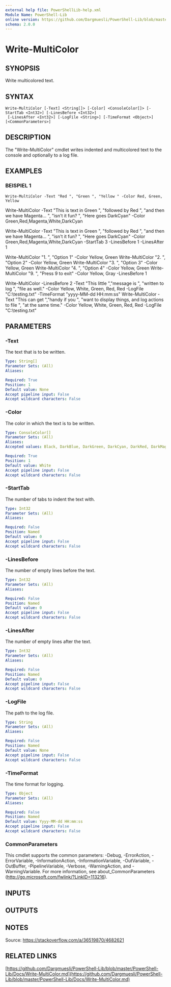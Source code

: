 ```yaml
---
external help file: PowerShellLib-help.xml
Module Name: PowerShell-Lib
online version: https://github.com/Dargmuesli/PowerShell-Lib/blob/master/PowerShell-Lib/Docs/Write-MultiColor.md
schema: 2.0.0
---
```


# Write-MultiColor

## SYNOPSIS
Write multicolored text.

## SYNTAX

```
Write-MultiColor [-Text] <String[]> [-Color] <ConsoleColor[]> [-StartTab <Int32>] [-LinesBefore <Int32>]
 [-LinesAfter <Int32>] [-LogFile <String>] [-TimeFormat <Object>] [<CommonParameters>]
```

## DESCRIPTION
The "Write-MultiColor" cmdlet writes indented and multicolored text to the console and optionally to a log file.

## EXAMPLES

### BEISPIEL 1
```
Write-MultiColor -Text "Red ", "Green ", "Yellow " -Color Red, Green, Yellow
```

Write-MultiColor -Text "This is text in Green ",
                "followed by Red ",
                "and then we have Magenta...
",
                "isn't it fun?
",
                "Here goes DarkCyan" -Color Green,Red,Magenta,White,DarkCyan

Write-MultiColor -Text "This is text in Green ",
                "followed by Red ",
                "and then we have Magenta...
",
                "isn't it fun?
",
                "Here goes DarkCyan" -Color Green,Red,Magenta,White,DarkCyan -StartTab 3 -LinesBefore 1 -LinesAfter 1

Write-MultiColor "1.
", "Option 1" -Color Yellow, Green
Write-MultiColor "2.
", "Option 2" -Color Yellow, Green
Write-MultiColor "3.
", "Option 3" -Color Yellow, Green
Write-MultiColor "4.
", "Option 4" -Color Yellow, Green
Write-MultiColor "9.
", "Press 9 to exit" -Color Yellow, Gray -LinesBefore 1

Write-MultiColor -LinesBefore 2 -Text "This little ","message is ", "written to log ", "file as well." -Color Yellow, White, Green, Red, Red -LogFile "C:\testing.txt" -TimeFormat "yyyy-MM-dd HH:mm:ss"
Write-MultiColor -Text "This can get ","handy if you ", "want to display things, and log actions to file ", "at the same time." -Color Yellow, White, Green, Red, Red -LogFile "C:\testing.txt"

## PARAMETERS

### -Text
The text that is to be written.

```yaml
Type: String[]
Parameter Sets: (All)
Aliases:

Required: True
Position: 1
Default value: None
Accept pipeline input: False
Accept wildcard characters: False
```

### -Color
The color in which the text is to be written.

```yaml
Type: ConsoleColor[]
Parameter Sets: (All)
Aliases:
Accepted values: Black, DarkBlue, DarkGreen, DarkCyan, DarkRed, DarkMagenta, DarkYellow, Gray, DarkGray, Blue, Green, Cyan, Red, Magenta, Yellow, White

Required: True
Position: 1
Default value: White
Accept pipeline input: False
Accept wildcard characters: False
```

### -StartTab
The number of tabs to indent the text with.

```yaml
Type: Int32
Parameter Sets: (All)
Aliases:

Required: False
Position: Named
Default value: 0
Accept pipeline input: False
Accept wildcard characters: False
```

### -LinesBefore
The number of empty lines before the text.

```yaml
Type: Int32
Parameter Sets: (All)
Aliases:

Required: False
Position: Named
Default value: 0
Accept pipeline input: False
Accept wildcard characters: False
```

### -LinesAfter
The number of empty lines after the text.

```yaml
Type: Int32
Parameter Sets: (All)
Aliases:

Required: False
Position: Named
Default value: 0
Accept pipeline input: False
Accept wildcard characters: False
```

### -LogFile
The path to the log file.

```yaml
Type: String
Parameter Sets: (All)
Aliases:

Required: False
Position: Named
Default value: None
Accept pipeline input: False
Accept wildcard characters: False
```

### -TimeFormat
The time format for logging.

```yaml
Type: Object
Parameter Sets: (All)
Aliases:

Required: False
Position: Named
Default value: Yyyy-MM-dd HH:mm:ss
Accept pipeline input: False
Accept wildcard characters: False
```

### CommonParameters
This cmdlet supports the common parameters: -Debug, -ErrorAction, -ErrorVariable, -InformationAction, -InformationVariable, -OutVariable, -OutBuffer, -PipelineVariable, -Verbose, -WarningAction, and -WarningVariable.
For more information, see about_CommonParameters (http://go.microsoft.com/fwlink/?LinkID=113216).

## INPUTS

## OUTPUTS

## NOTES
Source: https://stackoverflow.com/a/36519870/4682621

## RELATED LINKS

[https://github.com/Dargmuesli/PowerShell-Lib/blob/master/PowerShell-Lib/Docs/Write-MultiColor.md](https://github.com/Dargmuesli/PowerShell-Lib/blob/master/PowerShell-Lib/Docs/Write-MultiColor.md)

